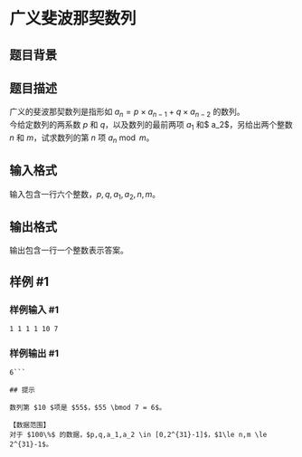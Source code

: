 # 广义斐波那契数列

## 题目背景



## 题目描述

广义的斐波那契数列是指形如 $a_n=p\times a_{n-1}+q\times a_{n-2}$ 的数列。    
今给定数列的两系数 $p$ 和 $q$，以及数列的最前两项 $a_1$ 和$ a_2$，另给出两个整数 $n$ 和 $m$，试求数列的第 $n$ 项 $a_n \bmod m$。



## 输入格式

输入包含一行六个整数，$p,q,a_1,a_2,n,m$。  

## 输出格式

输出包含一行一个整数表示答案。


## 样例 #1

### 样例输入 #1
```
1 1 1 1 10 7
```

### 样例输出 #1

```
6```

## 提示

数列第 $10 $项是 $55$，$55 \bmod 7 = 6$。

【数据范围】  
对于 $100\%$ 的数据，$p,q,a_1,a_2 \in [0,2^{31}-1]$，$1\le n,m \le 2^{31}-1$。
